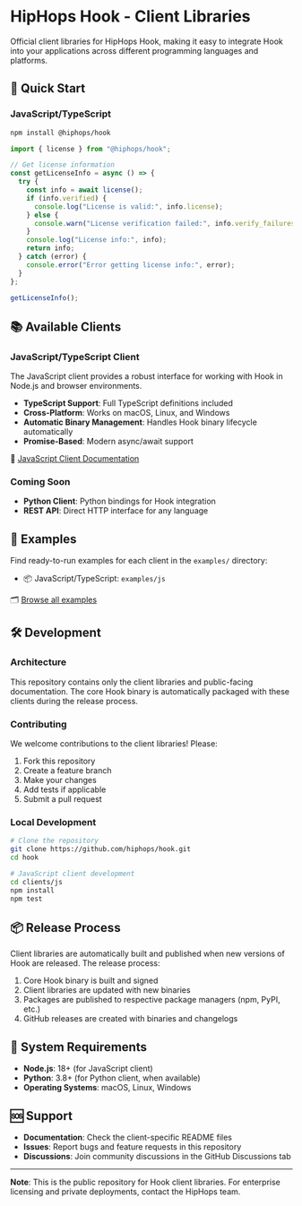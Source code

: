 # HipHops Hook - Client Libraries

Official client libraries for HipHops Hook, making it easy to integrate Hook into your applications across different programming languages and platforms.

## 🚀 Quick Start

### JavaScript/TypeScript

```bash
npm install @hiphops/hook
```

```javascript
import { license } from "@hiphops/hook";

// Get license information
const getLicenseInfo = async () => {
  try {
    const info = await license();
    if (info.verified) {
      console.log("License is valid:", info.license);
    } else {
      console.warn("License verification failed:", info.verify_failures);
    }
    console.log("License info:", info);
    return info;
  } catch (error) {
    console.error("Error getting license info:", error);
  }
};

getLicenseInfo();
```

## 📚 Available Clients

### JavaScript/TypeScript Client

The JavaScript client provides a robust interface for working with Hook in Node.js and browser environments.

- **TypeScript Support**: Full TypeScript definitions included
- **Cross-Platform**: Works on macOS, Linux, and Windows
- **Automatic Binary Management**: Handles Hook binary lifecycle automatically
- **Promise-Based**: Modern async/await support

📖 [JavaScript Client Documentation](./clients/js/README.md)

### Coming Soon

- **Python Client**: Python bindings for Hook integration
- **REST API**: Direct HTTP interface for any language

## 📝 Examples

Find ready-to-run examples for each client in the `examples/` directory:

- 📦 JavaScript/TypeScript: `examples/js`

🗂️ [Browse all examples](https://github.com/hiphops-io/hook/tree/main/examples)

## 🛠 Development

### Architecture

This repository contains only the client libraries and public-facing documentation. The core Hook binary is automatically packaged with these clients during the release process.

### Contributing

We welcome contributions to the client libraries! Please:

1. Fork this repository
2. Create a feature branch
3. Make your changes
4. Add tests if applicable
5. Submit a pull request

### Local Development

```bash
# Clone the repository
git clone https://github.com/hiphops/hook.git
cd hook

# JavaScript client development
cd clients/js
npm install
npm test
```

## 📦 Release Process

Client libraries are automatically built and published when new versions of Hook are released. The release process:

1. Core Hook binary is built and signed
2. Client libraries are updated with new binaries
3. Packages are published to respective package managers (npm, PyPI, etc.)
4. GitHub releases are created with binaries and changelogs

## 🔧 System Requirements

- **Node.js**: 18+ (for JavaScript client)
- **Python**: 3.8+ (for Python client, when available)
- **Operating Systems**: macOS, Linux, Windows

## 🆘 Support

- **Documentation**: Check the client-specific README files
- **Issues**: Report bugs and feature requests in this repository
- **Discussions**: Join community discussions in the GitHub Discussions tab

---

**Note**: This is the public repository for Hook client libraries. For enterprise licensing and private deployments, contact the HipHops team.

